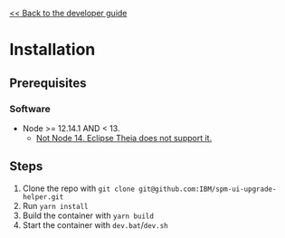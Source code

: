 [<< Back to the developer guide](../developer_guide.md)

# Installation

## Prerequisites

### Software

- Node >= 12.14.1 AND < 13.
    - [Not Node 14. Eclipse Theia does not support it.](https://www.gitmemory.com/issue/eclipse-theia/theia/8920/754781284)

## Steps

1. Clone the repo with `git clone git@github.com:IBM/spm-ui-upgrade-helper.git`
2. Run `yarn install`
3. Build the container with `yarn build`
4. Start the container with `dev.bat`/`dev.sh`
